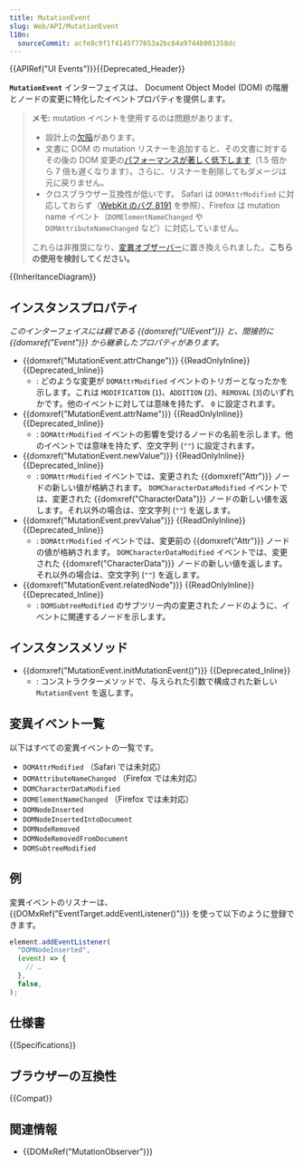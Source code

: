 ```yaml
---
title: MutationEvent
slug: Web/API/MutationEvent
l10n:
  sourceCommit: acfe8c9f1f4145f77653a2bc64a9744b001358dc
---
```


{{APIRef("UI Events")}}{{Deprecated_Header}}

**`MutationEvent`** インターフェイスは、 Document Object Model (DOM) の階層とノードの変更に特化したイベントプロパティを提供します。

> **メモ:** mutation イベントを使用するのは問題があります。
>
> - 設計上の[欠陥](https://lists.w3.org/Archives/Public/public-webapps/2011JulSep/0779.html)があります。
> - 文書に DOM の mutation リスナーを追加すると、その文書に対するその後の DOM 変更の[パフォーマンスが著しく低下します](https://groups.google.com/d/topic/mozilla.dev.platform/L0Lx11u5Bvs?pli=1)（1.5 倍から 7 倍も遅くなります）。さらに、リスナーを削除してもダメージは元に戻りません。
> - クロスブラウザー互換性が低いです。 Safari は `DOMAttrModified` に対応しておらず（[WebKit のバグ 8191](https://webkit.org/b/8191) を参照）、Firefox は mutation name イベント（`DOMElementNameChanged` や `DOMAttributeNameChanged` など）に対応していません。
>
> これらは非推奨になり、[変異オブザーバー](/ja/docs/Web/API/MutationObserver)に置き換えられました。**こちらの使用を検討してください。**

{{InheritanceDiagram}}

## インスタンスプロパティ

_このインターフェイスには親である {{domxref("UIEvent")}} と、間接的に {{domxref("Event")}} から継承したプロパティがあります。_

- {{domxref("MutationEvent.attrChange")}} {{ReadOnlyInline}} {{Deprecated_Inline}}
  - : どのような変更が `DOMAttrModified` イベントのトリガーとなったかを示します。これは `MODIFICATION` (`1`)、`ADDITION` (`2`)、`REMOVAL` (`3`)のいずれかです。他のイベントに対しては意味を持たず、 `0` に設定されます。
- {{domxref("MutationEvent.attrName")}} {{ReadOnlyInline}} {{Deprecated_Inline}}
  - : `DOMAttrModified` イベントの影響を受けるノードの名前を示します。他のイベントでは意味を持たず、空文字列 (`""`) に設定されます。
- {{domxref("MutationEvent.newValue")}} {{ReadOnlyInline}} {{Deprecated_Inline}}
  - : `DOMAttrModified` イベントでは、変更された {{domxref("Attr")}} ノードの新しい値が格納されます。 `DOMCharacterDataModified` イベントでは、変更された {{domxref("CharacterData")}} ノードの新しい値を返します。それ以外の場合は、空文字列 (`""`) を返します。
- {{domxref("MutationEvent.prevValue")}} {{ReadOnlyInline}} {{Deprecated_Inline}}
  - : `DOMAttrModified` イベントでは、変更前の {{domxref("Attr")}} ノードの値が格納されます。 `DOMCharacterDataModified` イベントでは、変更された {{domxref("CharacterData")}} ノードの新しい値を返します。それ以外の場合は、空文字列 (`""`) を返します。
- {{domxref("MutationEvent.relatedNode")}} {{ReadOnlyInline}} {{Deprecated_Inline}}
  - : `DOMSubtreeModified` のサブツリー内の変更されたノードのように、イベントに関連するノードを示します。

## インスタンスメソッド

- {{domxref("MutationEvent.initMutationEvent()")}} {{Deprecated_Inline}}
  - : コンストラクターメソッドで、与えられた引数で構成された新しい `MutationEvent` を返します。

## 変異イベント一覧

以下はすべての変異イベントの一覧です。

- `DOMAttrModified` （Safari では未対応）
- `DOMAttributeNameChanged` （Firefox では未対応）
- `DOMCharacterDataModified`
- `DOMElementNameChanged` （Firefox では未対応）
- `DOMNodeInserted`
- `DOMNodeInsertedIntoDocument`
- `DOMNodeRemoved`
- `DOMNodeRemovedFromDocument`
- `DOMSubtreeModified`

## 例

変異イベントのリスナーは、 {{DOMxRef("EventTarget.addEventListener()")}} を使って以下のように登録できます。

```js
element.addEventListener(
  "DOMNodeInserted",
  (event) => {
    // …
  },
  false,
);
```

## 仕様書

{{Specifications}}

## ブラウザーの互換性

{{Compat}}

## 関連情報

- {{DOMxRef("MutationObserver")}}

